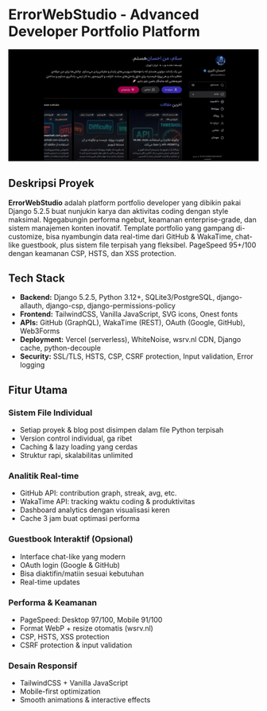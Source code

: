# ErrorWebStudio - Advanced Developer Portfolio Platform

![ErrorWebStudio Portfolio](staticfiles/img/project/errorweb_ir_2021070701.png)

## Deskripsi Proyek

**ErrorWebStudio** adalah platform portfolio developer yang dibikin pakai Django 5.2.5 buat nunjukin karya dan aktivitas coding dengan style maksimal. Ngegabungin performa ngebut, keamanan enterprise-grade, dan sistem manajemen konten inovatif. Template portfolio yang gampang di-customize, bisa nyambungin data real-time dari GitHub & WakaTime, chat-like guestbook, plus sistem file terpisah yang fleksibel. PageSpeed 95+/100 dengan keamanan CSP, HSTS, dan XSS protection.

## Tech Stack

- **Backend:** Django 5.2.5, Python 3.12+, SQLite3/PostgreSQL, django-allauth, django-csp, django-permissions-policy
- **Frontend:** TailwindCSS, Vanilla JavaScript, SVG icons, Onest fonts
- **APIs:** GitHub (GraphQL), WakaTime (REST), OAuth (Google, GitHub), Web3Forms
- **Deployment:** Vercel (serverless), WhiteNoise, wsrv.nl CDN, Django cache, python-decouple
- **Security:** SSL/TLS, HSTS, CSP, CSRF protection, Input validation, Error logging

## Fitur Utama

### Sistem File Individual

- Setiap proyek & blog post disimpen dalam file Python terpisah
- Version control individual, ga ribet
- Caching & lazy loading yang cerdas
- Struktur rapi, skalabilitas unlimited

### Analitik Real-time

- GitHub API: contribution graph, streak, avg, etc.
- WakaTime API: tracking waktu coding & produktivitas
- Dashboard analytics dengan visualisasi keren
- Cache 3 jam buat optimasi performa

### Guestbook Interaktif (Opsional)

- Interface chat-like yang modern
- OAuth login (Google & GitHub)
- Bisa diaktifin/matiin sesuai kebutuhan
- Real-time updates

### Performa & Keamanan

- PageSpeed: Desktop 97/100, Mobile 91/100
- Format WebP + resize otomatis (wsrv.nl)
- CSP, HSTS, XSS protection
- CSRF protection & input validation

### Desain Responsif

- TailwindCSS + Vanilla JavaScript
- Mobile-first optimization
- Smooth animations & interactive effects
